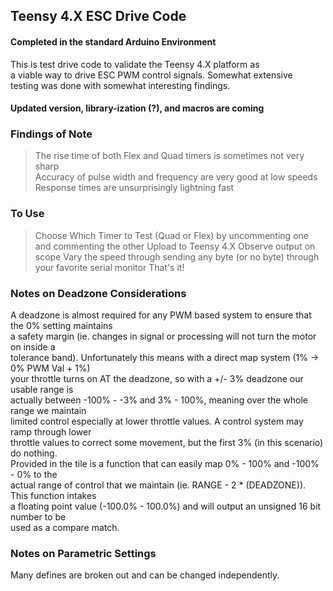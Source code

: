 ## Teensy 4.X ESC Drive Code
#### Completed in the standard Arduino Environment
This is test drive code to validate the Teensy 4.X platform as  
a viable way to drive ESC PWM control signals. Somewhat extensive  
testing was done with somewhat interesting findings.  
  
#### Updated version, library-ization (?), and macros are coming
  
  
### Findings of Note
> The rise time of both Flex and Quad timers is sometimes not very sharp  
> Accuracy of pulse width and frequency are very good at low speeds  
> Response times are unsurprisingly lightning fast  
  
### To Use
> Choose Which Timer to Test (Quad or Flex) by uncommenting one and commenting the other
> Upload to Teensy 4.X
> Observe output on scope
> Vary the speed through sending any byte (or no byte) through your favorite serial monitor
> That's it!
  
### Notes on Deadzone Considerations
A deadzone is almost required for any PWM based system to ensure that the 0% setting maintains  
a safety margin (ie. changes in signal or processing will not turn the motor on inside a  
tolerance band). Unfortunately this means with a direct map system (1% -> 0% PWM Val + 1%)  
your throttle turns on AT the deadzone, so with a +/- 3% deadzone our usable range is  
actually between -100% - -3% and 3% - 100%, meaning over the whole range we maintain  
limited control especially at lower throttle values. A control system may ramp through lower  
throttle values to correct some movement, but the first 3% (in this scenario) do nothing.  
Provided in the tile is a function that can easily map 0% - 100% and -100% - 0% to the  
actual range of control that we maintain (ie. RANGE - 2 * (DEADZONE)). This function intakes  
a floating point value (-100.0% - 100.0%) and will output an unsigned 16 bit number to be  
used as a compare match.
  
### Notes on Parametric Settings
Many defines are broken out and can be changed independently.
